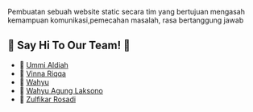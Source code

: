 Pembuatan sebuah website static secara tim yang bertujuan mengasah kemampuan komunikasi,pemecahan masalah, rasa bertanggung jawab

## :wave: Say Hi To Our Team! :wave:
* :girl: [Ummi Aldiah](https://instagram.com/aldyh22)
* :girl: [Vinna Riqqa](https://instagram.com/nyctophill_)
* :boy: [Wahyu](https://instagram.com/ikhwankendari_)
* :boy: [Wahyu Agung Laksono](https://instagram.com/wahy.all)
* :boy: [Zulfikar Rosadi](https://instagram.com/zulfikar_rosadi31)
